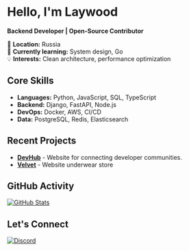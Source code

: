# Hello, I'm Laywood

**Backend Developer | Open-Source Contributor**

📍 **Location:** Russia  
🌱 **Currently learning:** System design, Go  
💡 **Interests:** Clean architecture, performance optimization  

## Core Skills
- **Languages:** Python, JavaScript, SQL, TypeScript  
- **Backend:** Django, FastAPI, Node.js  
- **DevOps:** Docker, AWS, CI/CD  
- **Data:** PostgreSQL, Redis, Elasticsearch  

## Recent Projects
- **[DevHub](https://github.com/link)** - Website for connecting developer communities.
- **[Velvet](https://github.com/link)** - Website underwear store  

## GitHub Activity
[![GitHub Stats](https://github-readme-stats.vercel.app/api?username=LaywoodDev&show_icons=true&count_private=true&hide=issues)](https://github.com/LaywoodDev)

## Let's Connect
[![Discord](https://img.shields.io/badge/-Discord-5865F2?style=flat&logo=discord&logoColor=white)](https://discord.com/users/Nope)

